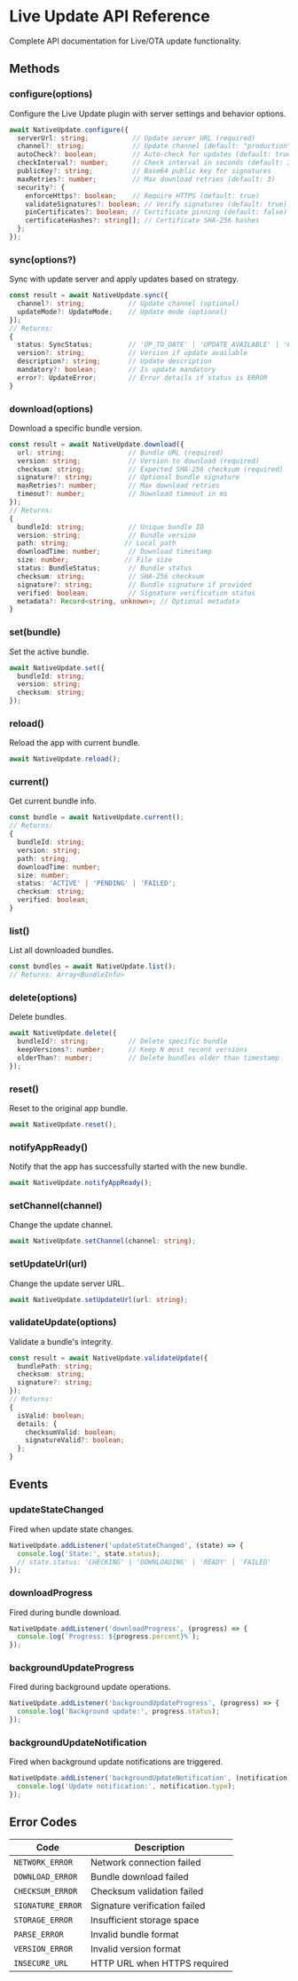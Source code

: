 # Live Update API Reference

Complete API documentation for Live/OTA update functionality.

## Methods

### configure(options)

Configure the Live Update plugin with server settings and behavior options.

```typescript
await NativeUpdate.configure({
  serverUrl: string;           // Update server URL (required)
  channel?: string;            // Update channel (default: "production")
  autoCheck?: boolean;         // Auto-check for updates (default: true)
  checkInterval?: number;      // Check interval in seconds (default: 3600)
  publicKey?: string;          // Base64 public key for signatures
  maxRetries?: number;         // Max download retries (default: 3)
  security?: {
    enforceHttps?: boolean;    // Require HTTPS (default: true)
    validateSignatures?: boolean; // Verify signatures (default: true)
    pinCertificates?: boolean; // Certificate pinning (default: false)
    certificateHashes?: string[]; // Certificate SHA-256 hashes
  };
});
```

### sync(options?)

Sync with update server and apply updates based on strategy.

```typescript
const result = await NativeUpdate.sync({
  channel?: string;           // Update channel (optional)
  updateMode?: UpdateMode;    // Update mode (optional)
});
// Returns:
{
  status: SyncStatus;         // 'UP_TO_DATE' | 'UPDATE_AVAILABLE' | 'UPDATE_INSTALLED' | 'ERROR'
  version?: string;           // Version if update available
  description?: string;       // Update description
  mandatory?: boolean;        // Is update mandatory
  error?: UpdateError;        // Error details if status is ERROR
}
```

### download(options)

Download a specific bundle version.

```typescript
const result = await NativeUpdate.download({
  url: string;                // Bundle URL (required)
  version: string;            // Version to download (required)
  checksum: string;           // Expected SHA-256 checksum (required)
  signature?: string;         // Optional bundle signature
  maxRetries?: number;        // Max download retries
  timeout?: number;           // Download timeout in ms
});
// Returns:
{
  bundleId: string;           // Unique bundle ID
  version: string;            // Bundle version
  path: string;              // Local path
  downloadTime: number;       // Download timestamp
  size: number;              // File size
  status: BundleStatus;       // Bundle status
  checksum: string;           // SHA-256 checksum
  signature?: string;         // Bundle signature if provided
  verified: boolean;          // Signature verification status
  metadata?: Record<string, unknown>; // Optional metadata
}
```

### set(bundle)

Set the active bundle.

```typescript
await NativeUpdate.set({
  bundleId: string;
  version: string;
  checksum: string;
});
```

### reload()

Reload the app with current bundle.

```typescript
await NativeUpdate.reload();
```

### current()

Get current bundle info.

```typescript
const bundle = await NativeUpdate.current();
// Returns:
{
  bundleId: string;
  version: string;
  path: string;
  downloadTime: number;
  size: number;
  status: 'ACTIVE' | 'PENDING' | 'FAILED';
  checksum: string;
  verified: boolean;
}
```

### list()

List all downloaded bundles.

```typescript
const bundles = await NativeUpdate.list();
// Returns: Array<BundleInfo>
```

### delete(options)

Delete bundles.

```typescript
await NativeUpdate.delete({
  bundleId?: string;          // Delete specific bundle
  keepVersions?: number;      // Keep N most recent versions
  olderThan?: number;         // Delete bundles older than timestamp
});
```

### reset()

Reset to the original app bundle.

```typescript
await NativeUpdate.reset();
```

### notifyAppReady()

Notify that the app has successfully started with the new bundle.

```typescript
await NativeUpdate.notifyAppReady();
```


### setChannel(channel)

Change the update channel.

```typescript
await NativeUpdate.setChannel(channel: string);
```

### setUpdateUrl(url)

Change the update server URL.

```typescript
await NativeUpdate.setUpdateUrl(url: string);
```

### validateUpdate(options)

Validate a bundle's integrity.

```typescript
const result = await NativeUpdate.validateUpdate({
  bundlePath: string;
  checksum: string;
  signature?: string;
});
// Returns:
{
  isValid: boolean;
  details: {
    checksumValid: boolean;
    signatureValid?: boolean;
  };
}
```

## Events

### updateStateChanged

Fired when update state changes.

```typescript
NativeUpdate.addListener('updateStateChanged', (state) => {
  console.log('State:', state.status);
  // state.status: 'CHECKING' | 'DOWNLOADING' | 'READY' | 'FAILED'
});
```

### downloadProgress

Fired during bundle download.

```typescript
NativeUpdate.addListener('downloadProgress', (progress) => {
  console.log(`Progress: ${progress.percent}%`);
});
```

### backgroundUpdateProgress

Fired during background update operations.

```typescript
NativeUpdate.addListener('backgroundUpdateProgress', (progress) => {
  console.log('Background update:', progress.status);
});
```

### backgroundUpdateNotification

Fired when background update notifications are triggered.

```typescript
NativeUpdate.addListener('backgroundUpdateNotification', (notification) => {
  console.log('Update notification:', notification.type);
});
```

## Error Codes

| Code | Description |
|------|-------------|
| `NETWORK_ERROR` | Network connection failed |
| `DOWNLOAD_ERROR` | Bundle download failed |
| `CHECKSUM_ERROR` | Checksum validation failed |
| `SIGNATURE_ERROR` | Signature verification failed |
| `STORAGE_ERROR` | Insufficient storage space |
| `PARSE_ERROR` | Invalid bundle format |
| `VERSION_ERROR` | Invalid version format |
| `INSECURE_URL` | HTTP URL when HTTPS required |